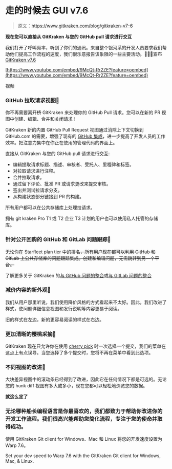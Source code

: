 # 走的时候去 GUI v7.6

> 原文：<https://www.gitkraken.com/blog/gitkraken-v7-6>

**现在您可以直接从 GitKraken 与您的 GitHub pull 请求进行交互**

我们打开了呼叫频率，听到了你们的通讯。来自整个银河系的开发人员要求我们帮助他们提高工作流程的速度，我们很乐意报告该象限的一些主要活动。🚀🌃🌠宣布 [GitKraken v7.6](https://support.gitkraken.com/release-notes/current/#version-760)

[https://www.youtube.com/embed/9McQt-Rr2ZE?feature=oembed](https://www.youtube.com/embed/9McQt-Rr2ZE?feature=oembed)

视频

### **GitHub 拉取请求视图🚀**

你不再需要离开~~桥~~ GitKraken 来处理你的 GitHub Pull 请求。您可以在新的 PR 视图中创建、编辑、合并和关闭请求！

GitKraken 新的内置 GitHub Pull Request 视图通过消除上下文切换到 GitHub.com 的需要，增强了现有的 [GitHub 集成](https://gitkraken.com/integrations/github#how-to-github-gitkraken)，进一步提高了开发人员的工作效率。把注意力集中在你正在使用的管理代码的界面上。

直接从 GitKraken 与您的 GitHub pull 请求进行交互:

*   编辑提取请求标题、描述、审核者、受托人、里程碑和标签。
*   对拉取请求进行注释。
*   合并拉取请求。
*   通过留下评论、批准 PR 或请求更改来提交审核。
*   签出并测试拉请求分支。
*   从构建状态部分链接到 PR 的构建。

所有用户都可以在公共存储库上处理拉请求。

拥有 git kraken Pro T1 或 T2 企业 T3 计划的用户也可以使用私人托管的存储库。

### **针对公开回购的 GitHub 和 GitLab 问题跟踪🌠**

无论你在 Starfleet plan tier 中的排名~~，所有用户现在都可以利用 GitHub 和 GitLab 上公共存储库的问题跟踪集成。创建和编辑问题，无需跳转到另一个平台。~~

了解更多关于 GitKraken 的[与 GitHub 问题的整合](https://support.gitkraken.com/integrations/github-issues/)或[与 GitLab 问题的整合](https://support.gitkraken.com/integrations/gitlab-issues/)

### **减价内容的新外观🌅**

我们从用户那里听说，我们使用降价风格的方式看起来不太好。因此，我们改进了样式，使问题详细信息视图和发行说明等内容更易于阅读。

旧的样式在左边，新的更容易阅读的样式在右边。

### **更加清晰的樱桃采摘🍒**

GitKraken 现在只允许你在使用 [cherry pick](https://gitkraken.com/learn/git/cherry-pick#cherry-pick-example-gitkraken) 时一次选择一个提交，我们的菜单在这点上有点误导。当您选择了多个提交时，您将不再在菜单中看到此选项。

### **不同视图的改进📜**

大块差异视图中的滚动条已经得到了改进，因此它在任何情况下都是可选的。无论您的 hunk diff 视图有多大或多小，现在您都可以轻松地浏览您的数据。

**就这么定了**

### 无论哪种~~船长~~编程语言是你最喜欢的，我们都致力于帮助你改进你的开发工作流程。我们很高兴能帮助您简化流程，专注于您的使命并取得成功。

使用 GitKraken Git client for Windows、Mac 和 Linux 将您的开发速度设置为 Warp 7.6。

Set your dev speed to Warp 7.6 with the GitKraken Git client for Windows, Mac, & Linux.